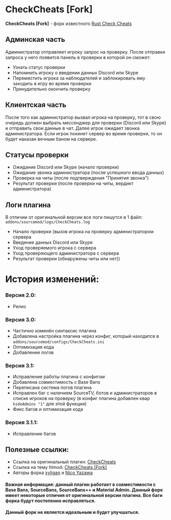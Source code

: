 # CheckCheats [Fork]
**CheckCheats [Fork]** - форк известного [Rust Check Cheats](https://hlmod.ru/resources/rust-check-cheats.1437/)

## Админская часть
Администратор отправляет игроку запрос на проверку. После отправки запроса у него появится панель в проверки в которой он сможет:

* Узнать статус проверки
* Напомнить игроку о введении данных Discord или Skype
* Переместить игрока за наблюдателей и заблокировать ему заходить в игру во время проверки
* Принудительно окончить проверку

## Клиентская часть
После того как администратор вызвал игрока на проверку, тот в свою очередь должен выбрать мессенджер для проверки (Discord или Skype) и отправить свои данные в чат. Далее игрок ожидает звонка администратора. Если игрок покинет сервер во время проверки, то он будет наказан вечным баном на сервере.

## Статусы проверки
* Ожидание Discord или Skype (начало проверки)
* Ожидание звонка администратора (после успешного ввода данных)
* Проверка на читы (после подтверждения "Принятия звонка")
* Результат проверки (после проверки на читы, вердикт администратора)

## Логи плагина
В отличии от оригинальной версии все логи пишутся в 1 файл: `addons/sourcemod/logs/CheckCheats.log`

* Начало проверки (вызов игрока на проверку администратором сервера
* Введение данных Discord или Skype
* Уход проверяемого игрока с сервера
* Уход проверяющего администратора с сервера
* Результат проверки (обнаружены читы или нет))

# История изменений:
### Версия 2.0:
* Релиз
### Версия 3.0:
* Частично изменён синтаксис плагина
* Добавлена настройка плагина через конфиг, который находится в `addons/sourcemod/configs/CheckCheats.ini`
* Оптимизация кода
* Добавление логов
### Версия 3.1:
* Исправление работы плагина с конфигом
* Добавлена совместимость с Base Bans
* Переписана система логов плагина
* Исправлен баг с наличием SourceTV, ботов и администраторов в списке игроков на проверку (в конфиг плагина добавлен квар `hideAdmins "1"` для этой функции)
* Фикс багов и оптимизация кода
### Версия 3.1.1:
* Исправление багов

## Полезные ссылки:
* Ссылка на оригинальный плагин: [CheckCheats](https://hlmod.ru/resources/rust-check-cheats.1437/)
* Ссылка на тему hlmod: [CheckCheats [Fork]](https://hlmod.ru/resources/check-cheats-fork.3012/)
* Авторы форка [xyligan](https://hlmod.ru/members/xyligan.117532/) и [Nico Yazawa](https://hlmod.ru/members/nico-yazawa.94481/)

#### Важная информация: данный плагин работает в совместимости с Base Bans, SourceBans, SourceBans++ и Material Admin. Данный форк имеет некоторые отличия от оригинальной версии плагина. Все баги форка будут постепенно исправляться.

**Данный форк не является идеальным и будет улучшаться.**
